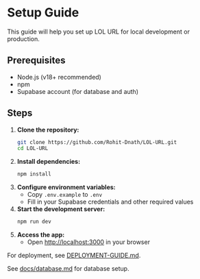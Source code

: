 # Setup Guide

This guide will help you set up LOL URL for local development or production.

## Prerequisites
- Node.js (v18+ recommended)
- npm
- Supabase account (for database and auth)

## Steps
1. **Clone the repository:**
   ```bash
   git clone https://github.com/Rohit-Dnath/LOL-URL.git
   cd LOL-URL
   ```
2. **Install dependencies:**
   ```bash
   npm install
   ```
3. **Configure environment variables:**
   - Copy `.env.example` to `.env`
   - Fill in your Supabase credentials and other required values
4. **Start the development server:**
   ```bash
   npm run dev
   ```
5. **Access the app:**
   - Open [http://localhost:3000](http://localhost:3000) in your browser

For deployment, see [DEPLOYMENT-GUIDE.md](../DEPLOYMENT-GUIDE.md).

See [docs/database.md](./database.md) for database setup.
